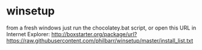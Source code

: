 winsetup
========

from a fresh windows just run the chocolatey.bat script, or open this URL in Internet Explorer: http://boxstarter.org/package/url?https://raw.githubusercontent.com/philbarr/winsetup/master/install_list.txt